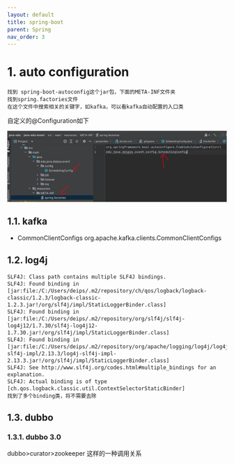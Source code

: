 ```yaml
---
layout: default
title: spring-boot
parent: Spring
nav_order: 3
---
```


# 1. auto configuration

```text
找到 spring-boot-autoconfig这个jar包，下面的META-INF文件夹
找到spring.factories文件
在这个文件中搜索相关的关键字，如kafka，可以看kafka自动配置的入口类
```
自定义的@Configuration如下

![auto-config-metainfo.png](..%2F..%2Fassets%2Fimg%2Fspring%2Fauto-config-metainfo.png)

## 1.1. kafka

- CommonClientConfigs org.apache.kafka.clients.CommonClientConfigs

## 1.2. log4j

```text
SLF4J: Class path contains multiple SLF4J bindings.
SLF4J: Found binding in [jar:file:/C:/Users/deips/.m2/repository/ch/qos/logback/logback-classic/1.2.3/logback-classic-1.2.3.jar!/org/slf4j/impl/StaticLoggerBinder.class]
SLF4J: Found binding in [jar:file:/C:/Users/deips/.m2/repository/org/slf4j/slf4j-log4j12/1.7.30/slf4j-log4j12-1.7.30.jar!/org/slf4j/impl/StaticLoggerBinder.class]
SLF4J: Found binding in [jar:file:/C:/Users/deips/.m2/repository/org/apache/logging/log4j/log4j-slf4j-impl/2.13.3/log4j-slf4j-impl-2.13.3.jar!/org/slf4j/impl/StaticLoggerBinder.class]
SLF4J: See http://www.slf4j.org/codes.html#multiple_bindings for an explanation.
SLF4J: Actual binding is of type [ch.qos.logback.classic.util.ContextSelectorStaticBinder]
找到了多个binding类，将不需要去除
```

## 1.3. dubbo

### 1.3.1. dubbo 3.0

dubbo>curator>zookeeper
这样的一种调用关系